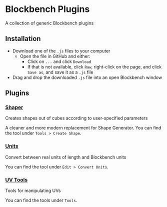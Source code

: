 # Blockbench Plugins

A collection of generic Blockbench plugins

## Installation

- Download one of the `.js` files to your computer
  - Open the file in GitHub and either:
    - Click on `...` and click `Download`
    - If that is not available, click `Raw`, right-click on the page, and click `Save as`, and save it as a `.js` file
- Drag and drop the downloaded `.js` file into an open Blockbench window

## Plugins

### [Shaper](./shaper.js)

Creates shapes out of cubes according to user-specified parameters

A cleaner and more modern replacement for Shape Generator. You can find the tool under `Tools > Create Shape`.

### [Units](./units.js)

Convert between real units of length and Blockbench units

You can find the tool under `Edit > Convert Units`.

### [UV Tools](./uv_tools.js)

Tools for manipulating UVs

You can find the tools under `Tools`.
